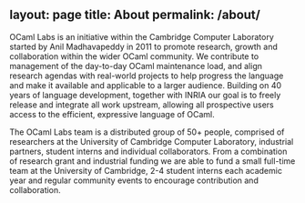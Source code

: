 layout: page
title: About
permalink: /about/
---

OCaml Labs is an initiative within the Cambridge Computer Laboratory started by Anil Madhavapeddy in 2011 to promote research, growth and collaboration within the wider OCaml community. We contribute to management of the day-to-day OCaml maintenance load, and align research agendas with real-world projects to help progress the language and make it available and applicable to a larger audience. Building on 40 years of language development, together with INRIA our goal is to freely release and integrate all work upstream, allowing all prospective users access to the efficient, expressive language of OCaml.

The OCaml Labs team is a distributed group of 50+ people, comprised of researchers at the University of Cambridge Computer Laboratory, industrial partners, student interns and individual collaborators. From a combination of research grant and industrial funding we are able to fund a small full-time team at the University of Cambridge, 2-4 student interns each academic year and regular community events to encourage contribution and collaboration.
